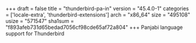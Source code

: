 +++
draft = false
title = "thunderbird-pa-in"
version = "45.4.0-1"
categories = ['locale-extra', 'thunderbird-extensions']
arch = "x86_64"
size = "495108"
usize = "571547"
sha1sum = "f893afeb731d65bedad7056cf98cde65af72a804"
+++
Panjabi language support for Thunderbird